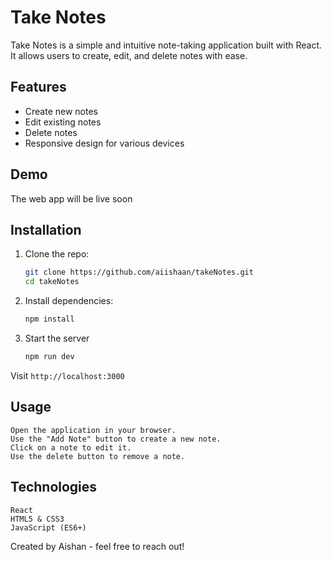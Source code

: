 # Take Notes

Take Notes is a simple and intuitive note-taking application built with React. It allows users to create, edit, and delete notes with ease.

## Features

- Create new notes
- Edit existing notes
- Delete notes
- Responsive design for various devices

## Demo

The web app will be live soon

## Installation

1. Clone the repo:
   ```bash
   git clone https://github.com/aiishaan/takeNotes.git
   cd takeNotes

2. Install dependencies:
    ```bash
    npm install

3. Start the server
    ```bash
    npm run dev

Visit `http://localhost:3000`

## Usage

    Open the application in your browser.
    Use the "Add Note" button to create a new note.
    Click on a note to edit it.
    Use the delete button to remove a note.

## Technologies

    React
    HTML5 & CSS3
    JavaScript (ES6+)

Created by Aishan - feel free to reach out!